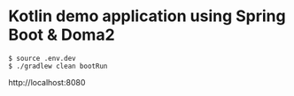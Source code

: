 # Kotlin demo application using Spring Boot & Doma2

```
$ source .env.dev
$ ./gradlew clean bootRun
```

http://localhost:8080
